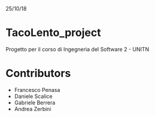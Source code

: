 25/10/18
# TacoLento_project
Progetto per il corso di Ingegneria del Software 2 - UNITN

# Contributors
- Francesco Penasa
- Daniele Scalice
- Gabriele Berrera
- Andrea Zerbini

